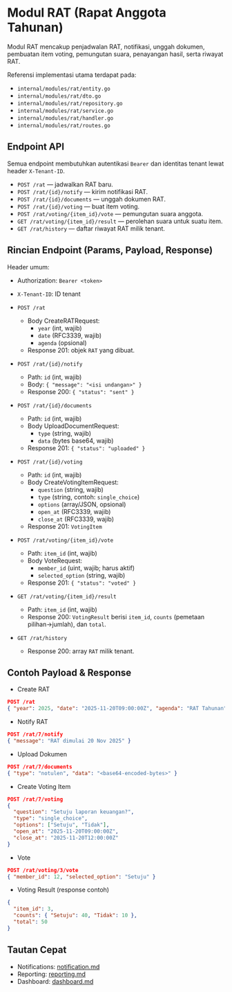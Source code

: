 # Modul RAT (Rapat Anggota Tahunan)

Modul RAT mencakup penjadwalan RAT, notifikasi, unggah dokumen, pembuatan item voting, pemungutan suara, penayangan hasil, serta riwayat RAT.

Referensi implementasi utama terdapat pada:
- `internal/modules/rat/entity.go`
- `internal/modules/rat/dto.go`
- `internal/modules/rat/repository.go`
- `internal/modules/rat/service.go`
- `internal/modules/rat/handler.go`
- `internal/modules/rat/routes.go`

## Endpoint API

Semua endpoint membutuhkan autentikasi `Bearer` dan identitas tenant lewat header `X-Tenant-ID`.

- `POST /rat` — jadwalkan RAT baru.
- `POST /rat/{id}/notify` — kirim notifikasi RAT.
- `POST /rat/{id}/documents` — unggah dokumen RAT.
- `POST /rat/{id}/voting` — buat item voting.
- `POST /rat/voting/{item_id}/vote` — pemungutan suara anggota.
- `GET /rat/voting/{item_id}/result` — perolehan suara untuk suatu item.
- `GET /rat/history` — daftar riwayat RAT milik tenant.

## Rincian Endpoint (Params, Payload, Response)

Header umum:
- Authorization: `Bearer <token>`
- `X-Tenant-ID`: ID tenant

- `POST /rat`
  - Body CreateRATRequest:
    - `year` (int, wajib)
    - `date` (RFC3339, wajib)
    - `agenda` (opsional)
  - Response 201: objek `RAT` yang dibuat.

- `POST /rat/{id}/notify`
  - Path: `id` (int, wajib)
  - Body: `{ "message": "<isi undangan>" }`
  - Response 200: `{ "status": "sent" }`

- `POST /rat/{id}/documents`
  - Path: `id` (int, wajib)
  - Body UploadDocumentRequest:
    - `type` (string, wajib)
    - `data` (bytes base64, wajib)
  - Response 201: `{ "status": "uploaded" }`

- `POST /rat/{id}/voting`
  - Path: `id` (int, wajib)
  - Body CreateVotingItemRequest:
    - `question` (string, wajib)
    - `type` (string, contoh: `single_choice`)
    - `options` (array/JSON, opsional)
    - `open_at` (RFC3339, wajib)
    - `close_at` (RFC3339, wajib)
  - Response 201: `VotingItem`

- `POST /rat/voting/{item_id}/vote`
  - Path: `item_id` (int, wajib)
  - Body VoteRequest:
    - `member_id` (uint, wajib; harus aktif)
    - `selected_option` (string, wajib)
  - Response 201: `{ "status": "voted" }`

- `GET /rat/voting/{item_id}/result`
  - Path: `item_id` (int, wajib)
  - Response 200: `VotingResult` berisi `item_id`, `counts` (pemetaan pilihan→jumlah), dan `total`.

- `GET /rat/history`
  - Response 200: array `RAT` milik tenant.

## Contoh Payload & Response

- Create RAT
```json
POST /rat
{ "year": 2025, "date": "2025-11-20T09:00:00Z", "agenda": "RAT Tahunan" }
```

- Notify RAT
```json
POST /rat/7/notify
{ "message": "RAT dimulai 20 Nov 2025" }
```

- Upload Dokumen
```json
POST /rat/7/documents
{ "type": "notulen", "data": "<base64-encoded-bytes>" }
```

- Create Voting Item
```json
POST /rat/7/voting
{
  "question": "Setuju laporan keuangan?",
  "type": "single_choice",
  "options": ["Setuju", "Tidak"],
  "open_at": "2025-11-20T09:00:00Z",
  "close_at": "2025-11-20T12:00:00Z"
}
```

- Vote
```json
POST /rat/voting/3/vote
{ "member_id": 12, "selected_option": "Setuju" }
```

- Voting Result (response contoh)
```json
{
  "item_id": 3,
  "counts": { "Setuju": 40, "Tidak": 10 },
  "total": 50
}
```

## Tautan Cepat

- Notifications: [notification.md](notification.md)
- Reporting: [reporting.md](reporting.md)
- Dashboard: [dashboard.md](dashboard.md)
